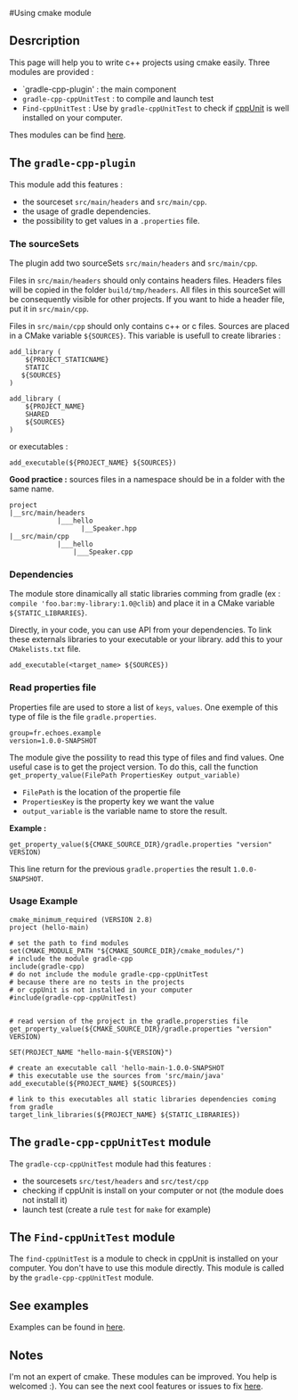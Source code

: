 #Using cmake module

## Desrcription

This page will help you to write c++ projects using cmake easily.
Three modules are provided :

* `gradle-cpp-plugin' : the main component
* `gradle-cpp-cppUnitTest` : to compile and launch test
* `Find-cppUnitTest` : Use by `gradle-cppUnitTest` to check if [cppUnit](http://cppunit.sourceforge.net/doc/cvs/cppunit_cookbook.html) is well installed on your computer.

Thes modules can be find [here](https://github.com/Tocea/gradle-cpp-plugin/tree/master/modules/cmake_modules).

## The `gradle-cpp-plugin`

This module add this features :

* the sourceset `src/main/headers` and `src/main/cpp`. 
* the usage of gradle dependencies.
* the possibility to get values in a `.properties` file.

### The sourceSets

The plugin add two sourceSets `src/main/headers` and `src/main/cpp`. 

Files in `src/main/headers` should only contains headers files. Headers files will be copied in the folder `build/tmp/headers`. All files in this sourceSet will be consequently visible for other projects. If you want to hide a header file, put it in `src/main/cpp`. 

Files in `src/main/cpp` should only contains c++ or c files. Sources are placed in a CMake variable `${SOURCES}`. This variable is usefull to create libraries :
```
add_library (
    ${PROJECT_STATICNAME}
    STATIC
   ${SOURCES}        
)

add_library (
    ${PROJECT_NAME}
    SHARED
    ${SOURCES}
)
```
or executables :
```
add_executable(${PROJECT_NAME} ${SOURCES})
```


**Good practice :** sources files in a namespace should be in a folder with the same name. 
```
project
|__src/main/headers
            |___hello
                  |__Speaker.hpp
|__src/main/cpp
            |___hello
                |___Speaker.cpp
```

### Dependencies 

The module store dinamically all static libraries comming from gradle (ex : `compile 'foo.bar:my-library:1.0@clib`) and place it in a CMake variable `${STATIC_LIBRARIES}`.

Directly, in your code, you can use API from your dependencies. To link these externals libraries to your executable or your library. add this to your `CMakelists.txt` file. 
```
add_executable(<target_name> ${SOURCES})
```

### Read properties file

Properties file are used to store a list of `keys`, `values`. One exemple of this type of file is the file `gradle.properties`. 
```
group=fr.echoes.example
version=1.0.0-SNAPSHOT
```
The module give the possility to read this type of files and find values. One useful case is to get the project version. To do this, call the function `get_property_value(FilePath PropertiesKey output_variable)` 
* `FilePath` is the location of the propertie file
* `PropertiesKey` is the property key we want the value
* `output_variable` is the variable name to store the result.

**Example :**
```
get_property_value(${CMAKE_SOURCE_DIR}/gradle.properties "version" VERSION)
```
This line return for the previous `gradle.properties` the result `1.0.0-SNAPSHOT`. 
 

### Usage Example

```
cmake_minimum_required (VERSION 2.8)
project (hello-main)

# set the path to find modules
set(CMAKE_MODULE_PATH "${CMAKE_SOURCE_DIR}/cmake_modules/")
# include the module gradle-cpp
include(gradle-cpp)
# do not include the module gradle-cpp-cppUnitTest
# because there are no tests in the projects
# or cppUnit is not installed in your computer
#include(gradle-cpp-cppUnitTest)


# read version of the project in the gradle.propersties file
get_property_value(${CMAKE_SOURCE_DIR}/gradle.properties "version" VERSION)

SET(PROJECT_NAME "hello-main-${VERSION}")

# create an executable call 'hello-main-1.0.0-SNAPSHOT
# this executable use the sources from 'src/main/java'
add_executable(${PROJECT_NAME} ${SOURCES})

# link to this executables all static libraries dependencies coming from gradle
target_link_libraries(${PROJECT_NAME} ${STATIC_LIBRARIES})
```

## The `gradle-cpp-cppUnitTest` module

The `gradle-ccp-cppUnitTest` module had this features :
* the sourcesets `src/test/headers` and `src/test/cpp`
* checking if cppUnit is install on your computer or not (the module does not install it)
* launch test (create a rule `test` for `make` for example)

## The `Find-cppUnitTest` module

The `find-cppUnitTest` is a module to check in cppUnit is installed on your computer. You don't have to use this module directly.
This module is called by the `gradle-cpp-cppUnitTest` module.

## See examples

Examples can be found in [here](https://github.com/Tocea/gradle-cpp-plugin/tree/master/exemples).

## Notes

I'm not an expert of cmake. These modules can be improved. You help is welcomed :). You can see the next cool features or issues to fix [here](https://github.com/Tocea/gradle-cpp-plugin/issues).
